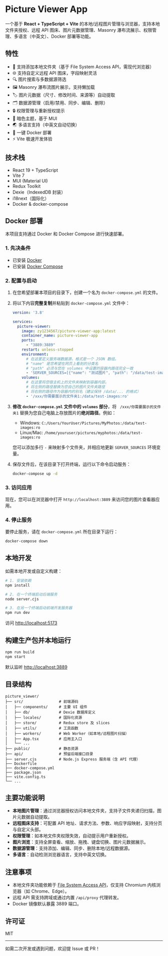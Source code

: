 # Picture Viewer App

一个基于 **React + TypeScript + Vite** 的本地/远程图片管理与浏览器，支持本地文件夹授权、远程 API 图床、图片元数据管理、Masonry 瀑布流展示、权限管理、多语言（中英文）、Docker 部署等功能。

## 特性

- 📁 支持添加本地文件夹（基于 File System Access API，需现代浏览器）
- 🌐 支持自定义远程 API 图床，字段映射灵活
- 🔍 图片搜索与多数据源筛选
- 🖼 Masonry 瀑布流图片展示，支持懒加载
- 🏷 图片元数据（尺寸、修改时间、来源等）自动提取
- 🗂 数据源管理（启用/禁用、同步、编辑、删除）
- 🔒 权限管理与重新授权提示
- 🌙 暗色主题，基于 MUI
- 🌏 多语言支持（中英文自动切换）
- 🐳 一键 Docker 部署
- ⚡️ Vite 极速开发体验

## 技术栈

- React 19 + TypeScript
- Vite 7
- MUI (Material UI)
- Redux Toolkit
- Dexie（IndexedDB 封装）
- i18next（国际化）
- Docker & docker-compose

## Docker 部署

本项目支持通过 Docker 和 Docker Compose 进行快速部署。

### 1. 先决条件

-   已安装 [Docker](https://www.docker.com/get-started)
-   已安装 [Docker Compose](https://docs.docker.com/compose/install/)

### 2. 配置与启动

1.  在您希望部署本项目的目录下，创建一个名为 `docker-compose.yml` 的文件。

2.  将以下内容**完整复制**并粘贴到 `docker-compose.yml` 文件中：

    ```yaml
    version: '3.8'

    services:
      picture-viewer:
        image: zy1234567/picture-viewer-app:latest
        container_name: picture-viewer-app
        ports:
          - "3889:3889"
        restart: unless-stopped
        environment:
          # 在这里定义服务端数据源，格式是一个 JSON 数组。
          # "name" 是您希望在网页上看到的分类名
          # "path" 必须与您在 volumes 中设置的容器内路径完全一致
          - 'SERVER_SOURCES=[{"name": "测试图片", "path": "/data/test-images"}]'
        volumes:
          # 在这里将您宿主机上的文件夹映射到容器内部。
          # 将左侧的路径替换为您自己的图片文件夹路径
          # 将右侧的路径作为容器内的别名（建议保持 /data/... 的格式）
          - '/xxx/你需要展示的文件夹1:/data/test-images:ro'
    ```

3.  **修改 `docker-compose.yml` 文件中的 `volumes` 部分**，将 ` /xxx/你需要展示的文件夹1` 替换为您自己电脑上存放图片的**绝对路径**。例如：
    -   Windows: `C:/Users/YourUser/Pictures/MyPhotos:/data/test-images:ro`
    -   Linux/Mac: `/home/youruser/pictures/myphotos:/data/test-images:ro`

    您可以添加多行 `-` 来映射多个文件夹，并相应地更新 `SERVER_SOURCES` 环境变量。

4.  保存文件后，在该目录下打开终端，运行以下命令启动服务：

    ```bash
    docker-compose up -d
    ```

### 3. 访问应用

现在，您可以在浏览器中打开 `http://localhost:3889` 来访问您的图片查看器应用。

### 4. 停止服务

要停止服务，请在 `docker-compose.yml` 所在目录下运行：

```bash
docker-compose down
```

## 本地开发

如需本地开发或自定义构建：

```bash
# 1. 安装依赖
npm install

# 2. 在一个终端启动后端服务
node server.cjs

# 3. 在另一个终端启动前端开发服务器
npm run dev
```

访问 [http://localhost:5173](http://localhost:5173)

## 构建生产包并本地运行

```bash
npm run build
npm start
```

默认监听 [http://localhost:3889](http://localhost:3889)


## 目录结构

```
picture_viewer/
├── src/                # 前端源码
│   ├── components/     # 主要 UI 组件
│   ├── db/             # Dexie 数据库定义
│   ├── locales/        # 国际化资源
│   ├── store/          # Redux store 及 slices
│   ├── utils/          # 工具函数
│   ├── workers/        # Web Worker（如本地/远程图片扫描）
│   ├── App.tsx         # 应用主入口
│   └── ...
├── public/             # 静态资源
├── api/                # 预留后端接口目录
├── server.cjs          # Node.js Express 服务端（含 API 代理）
├── Dockerfile
├── docker-compose.yml
├── package.json
├── vite.config.ts
└── ...
```

## 主要功能说明

- **本地图片管理**：通过浏览器授权访问本地文件夹，支持子文件夹递归扫描，图片元数据自动提取。
- **远程图床支持**：可配置 API 地址、请求方法、参数、响应字段映射，支持分页与自定义头部。
- **权限管理**：如本地文件夹权限失效，自动提示用户重新授权。
- **图片浏览**：支持全屏查看、缩放、拖拽、键盘切换、图片元数据展示。
- **数据源管理**：支持添加、编辑、同步、删除本地/远程数据源。
- **多语言**：自动检测浏览器语言，支持中英文切换。

## 注意事项

- 本地文件夹功能依赖于 [File System Access API](https://developer.mozilla.org/zh-CN/docs/Web/API/File_System_Access_API)，仅支持 Chromium 内核浏览器（如 Chrome、Edge）。
- 远程 API 需支持跨域或通过内置 `/api/proxy` 代理转发。
- Docker 镜像默认暴露 3889 端口。

## 许可证

MIT

---

如需二次开发或遇到问题，欢迎提 Issue 或 PR！